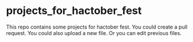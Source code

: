 # projects_for_hactober_fest
This repo contains some projects for hactober fest. You could create a pull request.
You could also upload a new file.
Or you can edit previous files.
